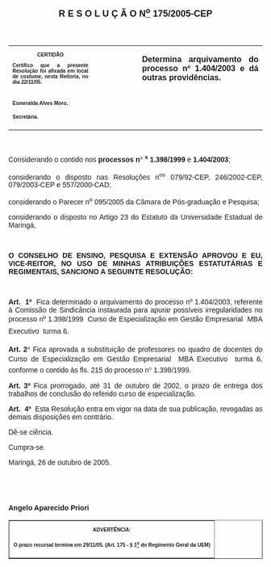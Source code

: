 <BODY>

<B><FONT FACE="Arial" SIZE=4><P ALIGN="CENTER"></P>
<P ALIGN="CENTER">R E S O L U &Ccedil; &Atilde; O  N<U><SUP>o</U></SUP>  175/2005-CEP</P>
</B></FONT><FONT FACE="Arial" SIZE=3><P ALIGN="JUSTIFY"></P>
<P ALIGN="JUSTIFY">&nbsp;</P></FONT>
<TABLE CELLSPACING=0 BORDER=0 CELLPADDING=7 WIDTH=593>
<TR><TD WIDTH="33%" VALIGN="TOP">
<B><FONT FACE="Arial" SIZE=1><P ALIGN="CENTER">CERTID&Atilde;O</P>
<P ALIGN="JUSTIFY">   Certifico que a presente Resolu&ccedil;&atilde;o foi afixada em local de costume, nesta Reitoria, no dia 22/11/05.</P>

<P>&nbsp;</P>
<P>Esmeralda Alves Moro,</P>
<P>Secret&aacute;ria.</B></FONT></TD>
<TD WIDTH="18%" VALIGN="TOP">&nbsp;</TD>
<TD WIDTH="49%" VALIGN="TOP">
<B><FONT FACE="Arial"><P ALIGN="JUSTIFY">Determina arquivamento do processo nº 1.404/2003 e d&aacute; outras provid&ecirc;ncias.</B></FONT></TD>
</TR>
</TABLE>

<FONT FACE="Arial"><P ALIGN="JUSTIFY"></P>
<P ALIGN="JUSTIFY">&nbsp;</P>
<P ALIGN="JUSTIFY">Considerando o contido  nos <B>processos n<FONT FACE="Symbol">&#176;</FONT>
<SUP>s</SUP> 1.398/1999 </B>e <B>1.404/2003</B>;</P>
<P ALIGN="JUSTIFY">considerando o disposto nas Resolu&ccedil;&otilde;es n<SUP>os</SUP> 079/92-CEP, 246/2002-CEP, 079/2003-CEP e 557/2000-CAD;</P>
<P ALIGN="JUSTIFY">considerando o Parecer n<SUP>o</SUP> 095/2005 da C&acirc;mara de P&oacute;s-gradua&ccedil;&atilde;o e Pesquisa;</P>
<P ALIGN="JUSTIFY">considerando o disposto no Artigo 23 do Estatuto da Universidade Estadual de Maring&aacute;,</P>
<P ALIGN="JUSTIFY"></P>
<P ALIGN="JUSTIFY">&nbsp;</P>
<B><P ALIGN="JUSTIFY">O CONSELHO DE ENSINO, PESQUISA E EXTENS&Atilde;O APROVOU E EU, VICE-REITOR, NO USO DE MINHAS ATRIBUI&Ccedil;&Otilde;ES ESTATUT&Aacute;RIAS E REGIMENTAIS, SANCIONO A SEGUINTE RESOLU&Ccedil;&Atilde;O:</P>
</B><P ALIGN="JUSTIFY"></P>
<P ALIGN="JUSTIFY">&nbsp;</P>
<B><P ALIGN="JUSTIFY">Art. &nbsp;1º</B>&nbsp;&nbsp;Fica determinado o arquivamento do processo nº 1.404/2003, referente &agrave; Comiss&atilde;o de Sindic&acirc;ncia instaurada para apurar poss&iacute;veis irregularidades no processo nº 1.398/1999  Curso de Especializa&ccedil;&atilde;o em Gest&atilde;o Empresarial  MBA Executivo  turma 6.</P>
<B><P ALIGN="JUSTIFY">Art. 2<FONT FACE="Symbol">&#176;</FONT>
</B> Fica aprovada a substitui&ccedil;&atilde;o de professores no quadro de docentes do Curso de Especializa&ccedil;&atilde;o em Gest&atilde;o Empresarial  MBA Executivo  turma 6, conforme o contido &agrave;s fls. 215 do processo n<FONT FACE="Symbol">&#176;</FONT>
 1.398/1999.</P>
<B><P ALIGN="JUSTIFY">Art. 3º</B>  Fica prorrogado, at&eacute; 31 de outubro de 2002, o prazo de entrega dos trabalhos de conclus&atilde;o do referido curso de especializa&ccedil;&atilde;o.</P>
<B><P ALIGN="JUSTIFY">Art. &nbsp;4º</B>&nbsp;&nbsp;Esta Resolu&ccedil;&atilde;o entra em vigor na data de sua publica&ccedil;&atilde;o, revogadas as demais disposi&ccedil;&otilde;es em contr&aacute;rio.</P>
<P ALIGN="JUSTIFY">D&ecirc;-se ci&ecirc;ncia.</P>
<P ALIGN="JUSTIFY">Cumpra-se.</P>
<P ALIGN="JUSTIFY">Maring&aacute;, 26 de outubro de 2005.</P>
<B><P ALIGN="JUSTIFY"></P>
<P ALIGN="JUSTIFY">&nbsp;</P>
<P ALIGN="JUSTIFY">&nbsp;</P>
<P ALIGN="JUSTIFY">Angelo Aparecido Priori</P>
<P ALIGN="JUSTIFY"></P></B></FONT>
<TABLE BORDER CELLSPACING=1 CELLPADDING=4 WIDTH=207>
<TR><TD VALIGN="TOP">
<B><FONT FACE="Arial" SIZE=1><P ALIGN="CENTER">ADVERT&Ecirc;NCIA:</P>
<P ALIGN="JUSTIFY">O prazo recursal termina em 29/11/05. (Art. 175 - § 1<U><SUP>o</U></SUP> do Regimento Geral da UEM)</B></FONT></TD>
</TR>
</TABLE>

<FONT FACE="Arial"><P ALIGN="JUSTIFY"></P></FONT></BODY>

